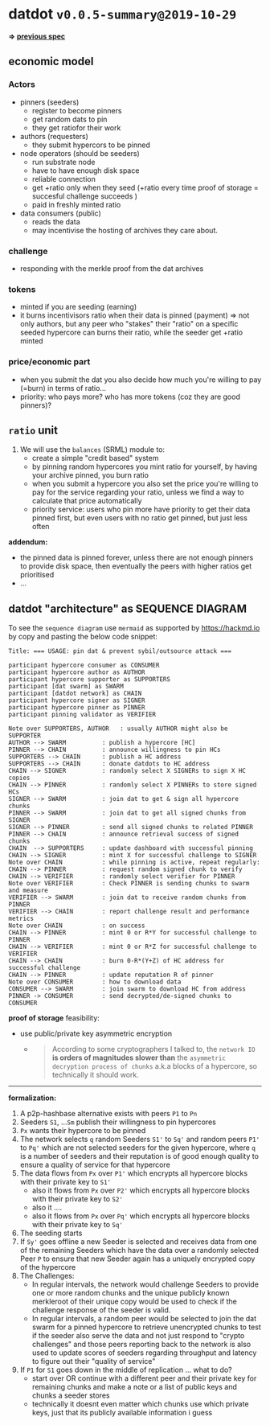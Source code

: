 # datdot `v0.0.5-summary@2019-10-29`

**=> [previous spec](./v0.0.4-formalized@2019-10-19.md)**

## economic model

### Actors
- pinners (seeders)
    - register to become pinners
    - get random dats to pin
    - they get ratiofor their work
- authors (requesters)
    - they submit hypercors to be pinned
- node operators (should be seeders)
    - run substrate node
    - have to have enough disk space
    - reliable connection
    - get +ratio only when they seed (+ratio every time proof of storage = succesful challenge succeeds )
    - paid in freshly minted ratio
- data consumers (public)
    - reads the data
    - may incentivise the hosting of archives they care about. 

### challenge
- responding with the merkle proof from the dat archives

### tokens
- minted if you are seeding (earning)
- it burns incentivisors ratio when their data is pinned (payment)
 => not only authors, but any peer who "stakes" their "ratio" on a specific seeded hypercore can burns their ratio, while the seeder get +ratio minted

### price/economic part
- when you submit the dat you also decide how much you're willing to pay
 (=burn) in terms of ratio...
- priority: who pays more? who has more tokens (coz they are good pinners)?


## `ratio` unit
1. We will use the `balances` (SRML) module to:
    * create a simple "credit based" system
    * by pinning random hypercores you mint ratio for yourself, by having your archive pinned, you burn ratio
    * when you submit a hypercore you also set the price you're willing to pay for the service
 regarding your ratio, unless we find a way to calculate that price automatically
    * priority service: users who pin more have priority to get their data pinned first, but even users with no ratio get pinned, but just less often

**addendum:**
* the pinned data is pinned forever, unless there are not enough pinners to provide disk space, then eventually the peers with higher ratios get prioritised
* ...

## datdot "architecture" as SEQUENCE DIAGRAM
To see the `sequence diagram` use `mermaid` as supported by https://hackmd.io by copy and pasting the below code snippet:

```sequence
Title: === USAGE: pin dat & prevent sybil/outsource attack ===

participant hypercore consumer as CONSUMER
participant hypercore author as AUTHOR
participant hypercore supporter as SUPPORTERS
participant [dat swarm] as SWARM
participant [datdot network] as CHAIN
participant hypercore signer as SIGNER
participant hypercore pinner as PINNER
participant pinning validator as VERIFIER

Note over SUPPORTERS, AUTHOR   : usually AUTHOR might also be SUPPORTER
AUTHOR --> SWARM          : publish a hypercore [HC]
PINNER --> CHAIN          : announce willingness to pin HCs
SUPPORTERS --> CHAIN      : publish a HC address
SUPPORTERS --> CHAIN      : donate datdots to HC address
CHAIN --> SIGNER          : randomly select X SIGNERs to sign X HC copies
CHAIN --> PINNER          : randomly select X PINNERs to store signed HCs
SIGNER --> SWARM          : join dat to get & sign all hypercore chunks
PINNER --> SWARM          : join dat to get all signed chunks from SIGNER
SIGNER --> PINNER         : send all signed chunks to related PINNER
PINNER --> CHAIN          : announce retrieval success of signed chunks
CHAIN  --> SUPPORTERS     : update dashboard with successful pinning
CHAIN --> SIGNER          : mint X for successful challenge to SIGNER
Note over CHAIN           : while pinning is active, repeat regularly: 
CHAIN --> PINNER          : request random signed chunk to verify
CHAIN --> VERIFIER        : randomly select verifier for PINNER
Note over VERIFIER        : Check PINNER is sending chunks to swarm and measure
VERIFIER --> SWARM        : join dat to receive random chunks from PINNER
VERIFIER --> CHAIN        : report challenge result and performance metrics
Note over CHAIN           : on success
CHAIN --> PINNER          : mint 0 or R*Y for successful challenge to PINNER
CHAIN --> VERIFIER        : mint 0 or R*Z for successful challenge to VERIFIER
CHAIN --> CHAIN           : burn 0-R*(Y+Z) of HC address for successful challenge
CHAIN --> PINNER          : update reputation R of pinner
Note over CONSUMER        : how to download data
CONSUMER --> SWARM        : join swarm to download HC from address
PINNER -> CONSUMER        : send decrypted/de-signed chunks to CONSUMER
```

**proof of storage** feasibility:
* use public/private key asymmetric encryption
  * > According to some cryptographers I talked to, the `network IO` **is orders of magnitudes slower than** the `asymmetric decryption process of chunks` a.k.a blocks of a hypercore, so technically it should work.

---

**formalization:**
1. A p2p-hashbase alternative exists with peers `P1` to `Pn`
2. Seeders `S1`, ...`Sm` publish their willingness to pin hypercores
3. `Px` wants their hypercore to be pinned
4. The network selects `q` random Seeders `S1'` to `Sq'` and random peers `P1'` to `Pq'` which are not selected seeders for the given hypercore, where `q` is a number of seeders and their reputation is of good enough quality to ensure a quality of service for that hypercore
5. The data flows from `Px` over `P1'` which encrypts all hypercore blocks with their private key to `S1'`
    * also it flows from `Px` over `P2'` which encrypts all hypercore blocks with their private key to `S2'`
    * also it ....
    * also it flows from `Px` over `Pq'` which encrypts all hypercore blocks with their private key to `Sq'`
6. The seeding starts
7. If `Sy'` goes offline a new Seeder is selected and receives data from one of the remaining Seeders which have the data over a randomly selected Peer `P` to ensure that new Seeder again has a uniquely encrypted copy of the hypercore
8. The Challenges:
    * In regular intervals, the network would challenge Seeders to provide one or more random chunks and the unique publicly known merkleroot of their unique copy would be used to check if the challenge response of the seeder is valid.
    * In regular intervals, a random peer would be selected to join the dat swarm for a pinned hypercore to retrieve unencrypted chunks to test if the seeder also serve the data and not just respond to "crypto challenges" and those peers reporting back to the network is also used to update scores of seeders regarding throughput and latency to figure out their "quality of service"
9. If `P1` for `S1` goes down in the middle of replication ... what to do?
    *  start over OR continue with a different peer and their private key for remaining chunks and make a note or a list of public keys and chunks a seeder stores
    * technically it doesnt even matter which chunks use which private keys, just that its publicly available information i guess
